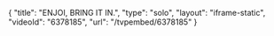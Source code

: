{
    "title": "ENJOI, BRING IT IN.",
    "type": "solo",
    "layout": "iframe-static",
    "videoId": "6378185",
    "url": "\/tvpembed\/6378185"
}